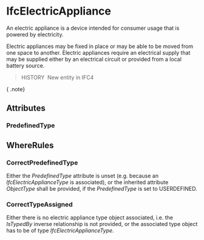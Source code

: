 # IfcElectricAppliance

An electric appliance is a device intended for consumer usage that is powered by electricity.

Electric appliances may be fixed in place or may be able to be moved from one space to another. Electric appliances require an electrical supply that may be supplied either by an electrical circuit or provided from a local battery source.

> HISTORY&nbsp; New entity in IFC4

{ .note}
>

## Attributes

### PredefinedType


## WhereRules

### CorrectPredefinedType
Either the _PredefinedType_ attribute is unset (e.g. because an _IfcElectricApplianceType_ is associated), or the inherited attribute _ObjectType_ shall be provided, if the _PredefinedType_ is set to USERDEFINED.

### CorrectTypeAssigned
Either there is no electric appliance type object associated, i.e. the _IsTypedBy_ inverse relationship is not provided, or the associated type object has to be of type _IfcElectricApplianceType_.
